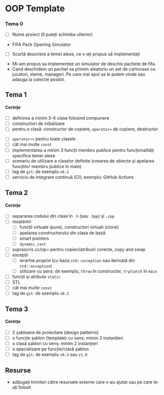 # OOP Template

### Tema 0

- [ ] Nume proiect (îl puteți schimba ulterior)
- FIFA Pack Opening Simulator
- [ ] Scurtă descriere a temei alese, ce v-ați propus să implementați
- Mi-am propus sa implementez un simulator de deschis pachete de fifa.
- Cand deschidem un pachet sa primim aleatoriu un set de cartonase cu jucatori, steme, manageri. Pe care mai apoi sa le putem vinde sau adauga la colectie posibil.

## Tema 1

#### Cerințe
- [ ] definirea a minim 3-4 clase folosind compunere
- [ ] constructori de inițializare
- [ ] pentru o clasă: constructor de copiere, `operator=` de copiere, destructor
<!-- - [ ] pentru o altă clasă: constructor de mutare, `operator=` de mutare, destructor -->
<!-- - [ ] pentru o altă clasă: toate cele 5 funcții membru speciale -->
- [ ] `operator<<` pentru toate clasele
- [ ] cât mai multe `const`
- [ ] implementarea a minim 3 funcții membru publice pentru funcționalități specifice temei alese
- [ ] scenariu de utilizare a claselor definite (crearea de obiecte și apelarea funcțiilor membru publice în main)
- [ ] tag de `git`: de exemplu `v0.1`
- [ ] serviciu de integrare continuă (CI); exemplu: GitHub Actions

## Tema 2

#### Cerințe
- [ ] separarea codului din clase în `.h` (sau `.hpp`) și `.cpp`
- [ ] moșteniri
  - [ ] funcții virtuale (pure), constructori virtuali (clone)
  - [ ] apelarea constructorului din clasa de bază 
  - [ ] smart pointers
  - [ ] `dynamic_cast`
- [ ] suprascris cc/op= pentru copieri/atribuiri corecte, copy and swap
- [ ] excepții
  - [ ] ierarhie proprie (cu baza `std::exception` sau derivată din `std::exception`)
  - [ ] utilizare cu sens: de exemplu, `throw` în constructor, `try`/`catch` în `main`
- [ ] funcții și atribute `static`
- [ ] STL
- [ ] cât mai multe `const`
- [ ] tag de `git`: de exemplu `v0.2`

## Tema 3

#### Cerințe
- [ ] 2 șabloane de proiectare (design patterns)
- [ ] o funcție șablon (template) cu sens; minim 2 instanțieri
- [ ] o clasă șablon cu sens; minim 2 instanțieri
- [ ] o specializare pe funcție/clasă șablon
- [ ] tag de `git`: de exemplu `v0.3` sau `v1.0`

## Resurse

- adăugați trimiteri către resursele externe care v-au ajutat sau pe care le-ați folosit
